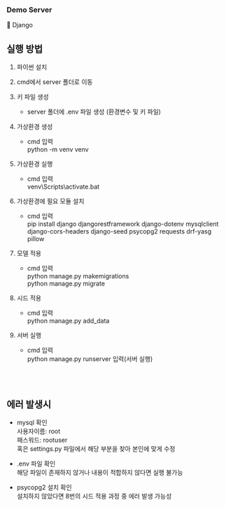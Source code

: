 ### Demo Server

🍔 Django

## 실행 방법

1. 파이썬 설치

2. cmd에서 server 폴더로 이동

3. 키 파일 생성

   - server 폴더에 .env 파일 생성 (환경변수 및 키 파일)

4. 가상환경 생성

   - cmd 입력</br>
     python -m venv venv

5. 가상환경 실행

   - cmd 입력</br>
     venv\Scripts\activate.bat

6. 가상환경에 필요 모듈 설치

   - cmd 입력</br>
     pip install django djangorestframework django-dotenv mysqlclient django-cors-headers django-seed psycopg2 requests drf-yasg pillow

7. 모델 적용

   - cmd 입력</br>
     python manage.py makemigrations</br>
     python manage.py migrate

8. 시드 적용

   - cmd 입력</br>
     python manage.py add_data

9. 서버 실행
   - cmd 입력</br>
     python manage.py runserver 입력(서버 실행)

</br></br>

## 에러 발생시

- mysql 확인</br>
  사용자이름: root</br>
  패스워드: rootuser</br>
  혹은 settings.py 파일에서 해당 부분을 찾아 본인에 맞게 수정

- .env 파일 확인</br>
  해당 파일이 존재하지 않거나 내용이 적합하지 않다면 실행 불가능

- psycopg2 설치 확인</br>
  설치하지 않았다면 8번의 시드 적용 과정 중 에러 발생 가능성

